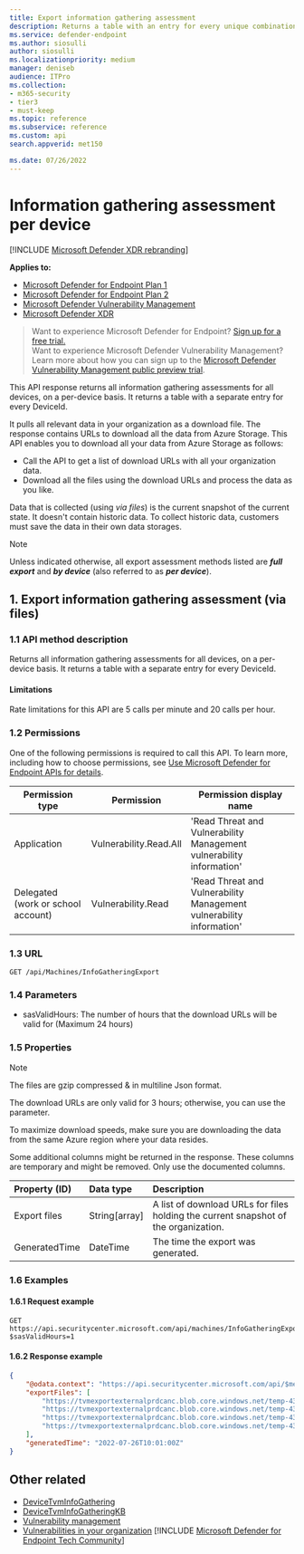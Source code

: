 ```yaml
---
title: Export information gathering assessment
description: Returns a table with an entry for every unique combination of DeviceId, DeviceName, Additional fields.
ms.service: defender-endpoint
ms.author: siosulli
author: siosulli
ms.localizationpriority: medium
manager: deniseb
audience: ITPro
ms.collection: 
- m365-security
- tier3
- must-keep
ms.topic: reference
ms.subservice: reference
ms.custom: api
search.appverid: met150

ms.date: 07/26/2022
---
```


# Information gathering assessment per device

[!INCLUDE [Microsoft Defender XDR rebranding](../../includes/microsoft-defender.md)]

**Applies to:**

- [Microsoft Defender for Endpoint Plan 1](https://go.microsoft.com/fwlink/?linkid=2154037)
- [Microsoft Defender for Endpoint Plan 2](https://go.microsoft.com/fwlink/?linkid=2154037)
- [Microsoft Defender Vulnerability Management](/defender-vulnerability-management)
- [Microsoft Defender XDR](https://go.microsoft.com/fwlink/?linkid=2118804)

> Want to experience Microsoft Defender for Endpoint? [Sign up for a free trial.](https://signup.microsoft.com/create-account/signup?products=7f379fee-c4f9-4278-b0a1-e4c8c2fcdf7e&ru=https://aka.ms/MDEp2OpenTrial?ocid=docs-wdatp-exposedapis-abovefoldlink) <br/>
> Want to experience Microsoft Defender Vulnerability Management? Learn more about how you can sign up to the [Microsoft Defender Vulnerability Management public preview trial](/defender-vulnerability-management/get-defender-vulnerability-management).

This API response returns all information gathering assessments for all devices, on a per-device basis. It returns a table with a separate entry for every DeviceId.

It pulls all relevant data in your organization as a download file. The response contains URLs to download all the data from Azure Storage. This API enables you to download all your data from Azure Storage as follows:

- Call the API to get a list of download URLs with all your organization data.
- Download all the files using the download URLs and process the data as you like.

Data that is collected (using _via files_) is the current snapshot of the current state. It doesn't contain historic data. To collect historic data, customers must save the data in their own data storages.

> [!NOTE]
> Unless indicated otherwise, all export assessment methods listed are **_full export_** and **_by device_** (also referred to as **_per device_**).

## 1. Export information gathering assessment (via files)

### 1.1 API method description

Returns all information gathering assessments for all devices, on a per-device basis. It returns a table with a separate entry for every DeviceId.

#### Limitations

Rate limitations for this API are 5 calls per minute and 20 calls per hour.

### 1.2 Permissions

One of the following permissions is required to call this API. To learn more, including how to choose permissions, see [Use Microsoft Defender for Endpoint APIs for details](apis-intro.md).

Permission type|Permission|Permission display name
---|---|---
Application|Vulnerability.Read.All|\'Read Threat and Vulnerability Management vulnerability information\'
Delegated (work or school account)|Vulnerability.Read|\'Read Threat and Vulnerability Management vulnerability information\'

### 1.3 URL

```http
GET /api/Machines/InfoGatheringExport
```

### 1.4 Parameters

- sasValidHours: The number of hours that the download URLs will be valid for (Maximum 24 hours)

### 1.5 Properties

> [!NOTE]
> The files are gzip compressed & in multiline Json format.
>
> The download URLs are only valid for 3 hours; otherwise, you can use the parameter.
>
> To maximize download speeds, make sure you are downloading the data from the same Azure region where your data resides.
>
> Some additional columns might be returned in the response. These columns are temporary and might be removed. Only use the documented columns.

Property (ID)|Data type|Description
:---|:---|:---
|Export files|String[array]|A list of download URLs for files holding the current snapshot of the organization.
|GeneratedTime|DateTime|The time the export was generated.

### 1.6 Examples

#### 1.6.1 Request example

```http
GET https://api.securitycenter.microsoft.com/api/machines/InfoGatheringExport?$sasValidHours=1
```

#### 1.6.2 Response example

```json
{
    "@odata.context": "https://api.securitycenter.microsoft.com/api/$metadata#microsoft.windowsDefenderATP.api.ExportFilesResponse",
    "exportFiles": [
        "https://tvmexportexternalprdcanc.blob.core.windows.net/temp-43b2fdb7-c985-4f14-bed5-ae66959a95a5/2022-07-26/1001/InfoGatheringExport/json/OrgId=47d41a0c-188d-46d3-bbea-a93dbc0bfcaa/_RbacGroupId=0/part-00001-42240b35-4a40-45f7-9b46-96a5ce6d23b8.c000.json.gz?sv=2020-08-04&st=2022-07-26T13%3A36%3A30Z&se=2022-07-26T16%3A36%3A30Z&sr=b&sp=r&sig=9GVFFNbgkLc69u32nO944SosmcTUj0usPJqkJwx5iow%3D",
        "https://tvmexportexternalprdcanc.blob.core.windows.net/temp-43b2fdb7-c985-4f14-bed5-ae66959a95a5/2022-07-26/1001/InfoGatheringExport/json/OrgId=47d41a0c-188d-46d3-bbea-a93dbc0bfcaa/_RbacGroupId=1/part-00002-42240b35-4a40-45f7-9b46-96a5ce6d23b8.c000.json.gz?sv=2020-08-04&st=2022-07-26T13%3A36%3A30Z&se=2022-07-26T16%3A36%3A30Z&sr=b&sp=r&sig=BJ3SfwcyI7JnoTVhHAgiyvqWviA%2BUKdF80KeVIUc%2FIU%3D",
        "https://tvmexportexternalprdcanc.blob.core.windows.net/temp-43b2fdb7-c985-4f14-bed5-ae66959a95a5/2022-07-26/1001/InfoGatheringExport/json/OrgId=47d41a0c-188d-46d3-bbea-a93dbc0bfcaa/_RbacGroupId=1001/part-00005-42240b35-4a40-45f7-9b46-96a5ce6d23b8.c000.json.gz?sv=2020-08-04&st=2022-07-26T13%3A36%3A30Z&se=2022-07-26T16%3A36%3A30Z&sr=b&sp=r&sig=6ZsI%2FysPufyNgx234GX8A5xVuz%2FtCtq%2FQ42R2P%2F3XO4%3D",
        "https://tvmexportexternalprdcanc.blob.core.windows.net/temp-43b2fdb7-c985-4f14-bed5-ae66959a95a5/2022-07-26/1001/InfoGatheringExport/json/OrgId=47d41a0c-188d-46d3-bbea-a93dbc0bfcaa/_RbacGroupId=12275/part-00010-42240b35-4a40-45f7-9b46-96a5ce6d23b8.c000.json.gz?sv=2020-08-04&st=2022-07-26T13%3A36%3A30Z&se=2022-07-26T16%3A36%3A30Z&sr=b&sp=r&sig=iqJUkdUsR%2FvGL6hSA2Vqnv02%2BkRJtDhUReJHYd5TOdM%3D"
    ],
    "generatedTime": "2022-07-26T10:01:00Z"
}
```

## Other related

- [DeviceTvmInfoGathering](/defender/advanced-hunting-devicetvminfogathering-table)
- [DeviceTvmInfoGatheringKB](/defender/advanced-hunting-devicetvminfogatheringkb-table)
- [Vulnerability management](/defender-vulnerability-management/defender-vulnerability-management)
- [Vulnerabilities in your organization](/defender-vulnerability-management/tvm-weaknesses)
[!INCLUDE [Microsoft Defender for Endpoint Tech Community](../../includes/defender-mde-techcommunity.md)]
